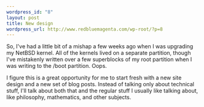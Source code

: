 ```yaml
--- 
wordpress_id: "8"
layout: post
title: New design
wordpress_url: http://www.redbluemagenta.com/wp-root/?p=8
---
```

So, I've had a little bit of a mishap a few weeks ago when I was upgrading my NetBSD kernel.  All of the kernels lived on a separate partition, though I've mistakenly written over a few superblocks of my root partition when I was writing to the /boot partition.  Oops.

I figure this is a great opportunity for me to start fresh with a new site design and a new set of blog posts.  Instead of talking only about technical stuff, I'll talk about both that and the regular stuff I usually like talking about, like philosophy, mathematics, and other subjects.
